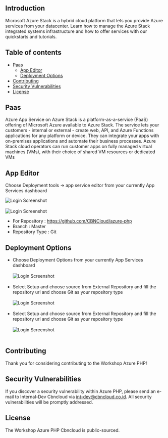 ## Introduction
Microsoft Azure Stack is a hybrid cloud platform that lets you provide Azure services from your datacenter. Learn how to manage the Azure Stack integrated systems infrastructure and how to offer services with our quickstarts and tutorials.

## Table of contents
<!--ts-->
  * [Paas](#pass)
    * [App Editor](#app-editor)
    * [Deployment Options](#deployment-options)
  * [Contributing](#contributing)
  * [Security Vulnerabilities](#security-vulnerabilities)
  * [License](#license)
<!--te-->


## Paas

Azure App Service on Azure Stack is a platform-as-a-service (PaaS) offering of Microsoft Azure available to Azure Stack. The service lets your customers - internal or external - create web, API, and Azure Functions applications for any platform or device. They can integrate your apps with on-premises applications and automate their business processes. Azure Stack cloud operators can run customer apps on fully managed virtual machines (VMs), with their choice of shared VM resources or dedicated VMs

## App Editor

Choose Deployment tools -> app service editor from your currently App Services dashboard

 ![Login Screenshot](https://github.com/CBNCloud/workshop-azure-php/blob/master/images/app%20service%20editor.png)
 </br></br>
 ![Login Screenshot](https://github.com/CBNCloud/workshop-azure-php/blob/master/images/git.png)
 
 - For Repository 		: https://github.com/CBNCloud/azure-php
 - Branch			: Master
 - Repository Type 		: Git

## Deployment Options

- Choose Deployment Options from your currently App Services dashboard
 </br></br>
![Login Screenshot](https://github.com/CBNCloud/workshop-azure-php/blob/master/images/deployement.png)
 </br></br>
- Select Setup and choose source from External Repository and fill the repository url and choose Git as your repository type
 </br></br>
![Login Screenshot](https://github.com/CBNCloud/workshop-azure-php/blob/master/images/external.png)
 </br></br>
 - Select Setup and choose source from External Repository and fill the repository url and choose Git as your repository type
  </br></br>
![Login Screenshot](https://github.com/CBNCloud/workshop-azure-php/blob/master/images/choose.png)
 </br></br>


## Contributing

Thank you for considering contributing to the Workshop Azure PHP!

## Security Vulnerabilities

If you discover a security vulnerability within Azure PHP, please send an e-mail to Internal-Dev Cbncloud via [int-dev@cbncloud.co.id](mailto:int-dev@cbncloud.co.id). All security vulnerabilities will be promptly addressed.

## License

The Workshop Azure PHP Cbncloud is public-sourced.
